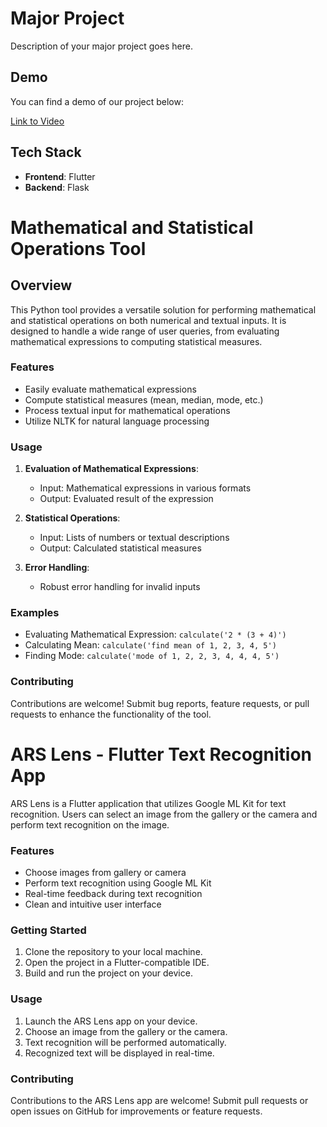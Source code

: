 # Major Project

Description of your major project goes here.

## Demo

You can find a demo of our project below:

[Link to Video](https://github.com/srinivasdurga320/ARS-USING-ML/raw/main/Project.webm)

## Tech Stack

- **Frontend**: Flutter
- **Backend**: Flask

# Mathematical and Statistical Operations Tool

## Overview

This Python tool provides a versatile solution for performing mathematical and statistical operations on both numerical and textual inputs. It is designed to handle a wide range of user queries, from evaluating mathematical expressions to computing statistical measures.

### Features

- Easily evaluate mathematical expressions
- Compute statistical measures (mean, median, mode, etc.)
- Process textual input for mathematical operations
- Utilize NLTK for natural language processing

### Usage

1. **Evaluation of Mathematical Expressions**:
   - Input: Mathematical expressions in various formats
   - Output: Evaluated result of the expression

2. **Statistical Operations**:
   - Input: Lists of numbers or textual descriptions
   - Output: Calculated statistical measures

3. **Error Handling**:
   - Robust error handling for invalid inputs

### Examples

- Evaluating Mathematical Expression: `calculate('2 * (3 + 4)')`
- Calculating Mean: `calculate('find mean of 1, 2, 3, 4, 5')`
- Finding Mode: `calculate('mode of 1, 2, 2, 3, 4, 4, 4, 5')`

### Contributing

Contributions are welcome! Submit bug reports, feature requests, or pull requests to enhance the functionality of the tool.

# ARS Lens - Flutter Text Recognition App

ARS Lens is a Flutter application that utilizes Google ML Kit for text recognition. Users can select an image from the gallery or the camera and perform text recognition on the image.

### Features

- Choose images from gallery or camera
- Perform text recognition using Google ML Kit
- Real-time feedback during text recognition
- Clean and intuitive user interface

### Getting Started

1. Clone the repository to your local machine.
2. Open the project in a Flutter-compatible IDE.
3. Build and run the project on your device.

### Usage

1. Launch the ARS Lens app on your device.
2. Choose an image from the gallery or the camera.
3. Text recognition will be performed automatically.
4. Recognized text will be displayed in real-time.

### Contributing

Contributions to the ARS Lens app are welcome! Submit pull requests or open issues on GitHub for improvements or feature requests.




